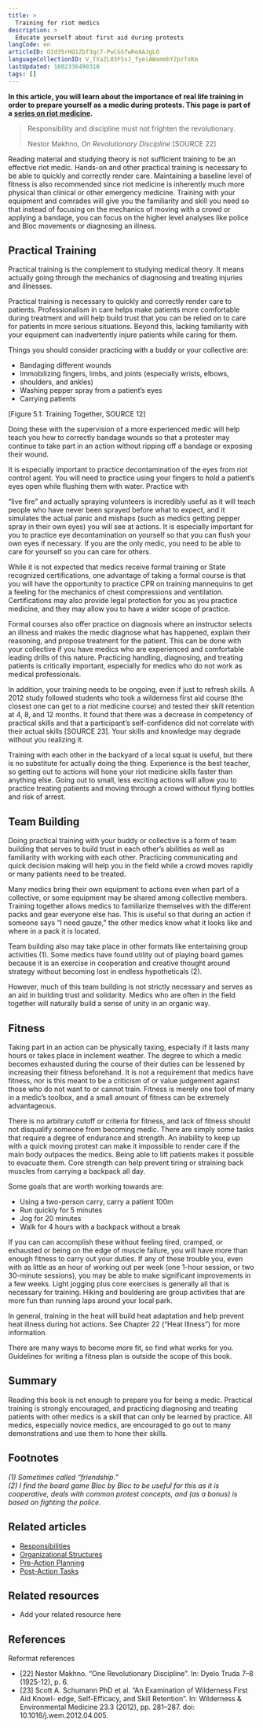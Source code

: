 ```yaml
---
title: >
  Training for riot medics
description: >
  Educate yourself about first aid during protests
langCode: en
articleID: OId35rHQ1Zbf3qc7-PwCGSfwReAAJgLO
languageCollectionID: V_TVaZL03FSsJ_fyeiAWxmmbY2pzTxKm
lastUpdated: 1602336490310
tags: []
---
```


**In this article, you will learn about the importance of real life training in order to prepare yourself as a medic during protests. This page is part of a** [**series on riot medicine**](/wellbeing/riot-medicine)**.**

> Responsibility and discipline must not frighten the revolutionary.
> 
> Nestor Makhno, _On Revolutionary Discipline_ \[SOURCE 22\]

Reading material and studying theory is not sufficient training to be an effective riot medic. Hands-on and other practical training is necessary to be able to quickly and correctly render care. Maintaining a baseline level of fitness is also recommended since riot medicine is inherently much more physical than clinical or other emergency medicine. Training with your equipment and comrades will give you the familiarity and skill you need so that instead of focusing on the mechanics of moving with a crowd or applying a bandage, you can focus on the higher level analyses like police and Bloc movements or diagnosing an illness.

## Practical Training

Practical training is the complement to studying medical theory. It means actually going through the mechanics of diagnosing and treating injuries and illnesses.

Practical training is necessary to quickly and correctly render care to patients. Professionalism in care helps make patients more comfortable during treatment and will help build trust that you can be relied on to care for patients in more serious situations. Beyond this, lacking familiarity with your equipment can inadvertently injure patients while caring for them.

Things you should consider practicing with a buddy or your collective are:

-   Bandaging different wounds
-   Immobilizing fingers, limbs, and joints (especially wrists, elbows,
-   shoulders, and ankles)
-   Washing pepper spray from a patient’s eyes
-   Carrying patients

\[Figure 5.1: Training Together, SOURCE 12\]

Doing these with the supervision of a more experienced medic will help teach you how to correctly bandage wounds so that a protester may continue to take part in an action without ripping off a bandage or exposing their wound.

It is especially important to practice decontamination of the eyes from riot control agent. You will need to practice using your fingers to hold a patient’s eyes open while flushing them with water. Practice with

“live fire” and actually spraying volunteers is incredibly useful as it will teach people who have never been sprayed before what to expect, and it simulates the actual panic and mishaps (such as medics getting pepper spray in their own eyes) you will see at actions. It is especially important for you to practice eye decontamination on yourself so that you can flush your own eyes if necessary. If you are the only medic, you need to be able to care for yourself so you can care for others.

While it is not expected that medics receive formal training or State recognized certifications, one advantage of taking a formal course is that you will have the opportunity to practice CPR on training mannequins to get a feeling for the mechanics of chest compressions and ventilation. Certifications may also provide legal protection for you as you practice medicine, and they may allow you to have a wider scope of practice.

Formal courses also offer practice on diagnosis where an instructor selects an illness and makes the medic diagnose what has happened, explain their reasoning, and propose treatment for the patient. This can be done with your collective if you have medics who are experienced and comfortable leading drills of this nature. Practicing handling, diagnosing, and treating patients is critically important, especially for medics who do not work as medical professionals.

In addition, your training needs to be ongoing, even if just to refresh skills. A 2012 study followed students who took a wilderness first aid course (the closest one can get to a riot medicine course) and tested their skill retention at 4, 8, and 12 months. It found that there was a decrease in competency of practical skills and that a participant’s self-confidence did not correlate with their actual skills \[SOURCE 23\]. Your skills and knowledge may degrade without you realizing it.

Training with each other in the backyard of a local squat is useful, but there is no substitute for actually doing the thing. Experience is the best teacher, so getting out to actions will hone your riot medicine skills faster than anything else. Going out to small, less exciting actions will allow you to practice treating patients and moving through a crowd without flying bottles and risk of arrest.

## Team Building

Doing practical training with your buddy or collective is a form of team building that serves to build trust in each other’s abilities as well as familiarity with working with each other. Practicing communicating and quick decision making will help you in the field while a crowd moves rapidly or many patients need to be treated.

Many medics bring their own equipment to actions even when part of a collective, or some equipment may be shared among collective members. Training together allows medics to familiarize themselves with the different packs and gear everyone else has. This is useful so that during an action if someone says “I need gauze,” the other medics know what it looks like and where in a pack it is located.

Team building also may take place in other formats like entertaining group activities (1). Some medics have found utility out of playing board games because it is an exercise in cooperation and creative thought around strategy without becoming lost in endless hypotheticals (2).

However, much of this team building is not strictly necessary and serves as an aid in building trust and solidarity. Medics who are often in the field together will naturally build a sense of unity in an organic way.

## Fitness

Taking part in an action can be physically taxing, especially if it lasts many hours or takes place in inclement weather. The degree to which a medic becomes exhausted during the course of their duties can be lessened by increasing their fitness beforehand. It is not a requirement that medics have fitness, nor is this meant to be a criticism of or value judgement against those who do not want to or cannot train. Fitness is merely one tool of many in a medic’s toolbox, and a small amount of fitness can be extremely advantageous.

There is no arbitrary cutoff or criteria for fitness, and lack of fitness should not disqualify someone from becoming medic. There are simply some tasks that require a degree of endurance and strength. An inability to keep up with a quick moving protest can make it impossible to render care if the main body outpaces the medics. Being able to lift patients makes it possible to evacuate them. Core strength can help prevent tiring or straining back muscles from carrying a backpack all day.

Some goals that are worth working towards are:

-   Using a two-person carry, carry a patient 100m
-   Run quickly for 5 minutes
-   Jog for 20 minutes
-   Walk for 4 hours with a backpack without a break

If you can can accomplish these without feeling tired, cramped, or exhausted or being on the edge of muscle failure, you will have more than enough fitness to carry out your duties. If any of these trouble you, even with as little as an hour of working out per week (one 1-hour session, or two 30-minute sessions), you may be able to make significant improvements in a few weeks. Light jogging plus core exercises is generally all that is necessary for training. Hiking and bouldering are group activities that are more fun than running laps around your local park.

In general, training in the heat will build heat adaptation and help prevent heat illness during hot actions. See Chapter 22 (“Heat Illness”) for more information.

There are many ways to become more fit, so find what works for you. Guidelines for writing a fitness plan is outside the scope of this book.

## Summary

Reading this book is not enough to prepare you for being a medic. Practical training is strongly encouraged, and practicing diagnosing and treating patients with other medics is a skill that can only be learned by practice. All medics, especially novice medics, are encouraged to go out to many demonstrations and use them to hone their skills.

## Footnotes

_(1) Sometimes called “friendship.”_  
_(2) I find the board game Bloc by Bloc to be useful for this as it is cooperative, deals with common protest concepts, and (as a bonus) is based on fighting the police._

## Related articles

-   [Responsibilities](/wellbeing/riot-medicine/responsibilities)
-   [Organizational Structures](/wellbeing/riot-medicine/organizational-structures)
-   [Pre-Action Planning](/wellbeing/riot-medicine/pre-action-planning)
-   [Post-Action Tasks](/wellbeing/riot-medicine/post-action-tasks)

## Related resources

-   Add your related resource here

## References

Reformat references

-   \[22\] Nestor Makhno. “One Revolutionary Discipline”. In: Dyelo Truda 7–8 (1925-12), p. 6.
-   \[23\] Scott A. Schumann PhD et al. “An Examination of Wilderness First Aid Knowl- edge, Self-Efficacy, and Skill Retention”. In: Wilderness & Environmental Medicine 23.3 (2012), pp. 281–287. doi: 10.1016/j.wem.2012.04.005.